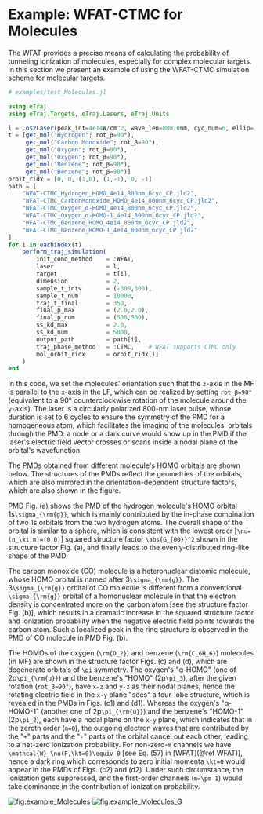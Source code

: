 # Example: WFAT-CTMC for Molecules

The WFAT provides a precise means of calculating the probability of tunneling ionization of molecules, especially for complex molecular targets.
In this section we present an example of using the WFAT-CTMC simulation scheme for molecular targets.

```julia
# examples/test_Molecules.jl

using eTraj
using eTraj.Targets, eTraj.Lasers, eTraj.Units

l = Cos2Laser(peak_int=4e14W/cm^2, wave_len=800.0nm, cyc_num=6, ellip=1.0)
t = [get_mol("Hydrogen"; rot_β=90°),
     get_mol("Carbon Monoxide"; rot_β=90°),
     get_mol("Oxygen"; rot_β=90°),
     get_mol("Oxygen"; rot_β=90°),
     get_mol("Benzene"; rot_β=90°),
     get_mol("Benzene"; rot_β=90°)]
orbit_ridx = [0, 0, (1,0), (1,-1), 0, -1]
path = [
    "WFAT-CTMC_Hydrogen_HOMO_4e14_800nm_6cyc_CP.jld2",
    "WFAT-CTMC_CarbonMonoxide_HOMO_4e14_800nm_6cyc_CP.jld2",
    "WFAT-CTMC_Oxygen_α-HOMO_4e14_800nm_6cyc_CP.jld2",
    "WFAT-CTMC_Oxygen_α-HOMO-1_4e14_800nm_6cyc_CP.jld2",
    "WFAT-CTMC_Benzene_HOMO_4e14_800nm_6cyc_CP.jld2",
    "WFAT-CTMC_Benzene_HOMO-1_4e14_800nm_6cyc_CP.jld2"
]
for i in eachindex(t)
    perform_traj_simulation(
        init_cond_method    = :WFAT,
        laser               = l,
        target              = t[i],
        dimension           = 2,
        sample_t_intv       = (-300,300),
        sample_t_num        = 10000,
        traj_t_final        = 350,
        final_p_max         = (2.0,2.0),
        final_p_num         = (500,500),
        ss_kd_max           = 2.0,
        ss_kd_num           = 5000,
        output_path         = path[i],
        traj_phase_method   = :CTMC,    # WFAT supports CTMC only
        mol_orbit_ridx      = orbit_ridx[i]
    )
end
```

In this code, we set the molecules' orientation such that the ``z``-axis in the MF is parallel to the ``x``-axis in the LF, which can be realized by setting `rot_β=90°` (equivalent to a 90° counterclockwise rotation of the molecule around the ``y``-axis).
The laser is a circularly polarized 800-nm laser pulse, whose duration is set to 6 cycles to ensure the symmetry of the PMD for a homogeneous atom, which facilitates the imaging of the molecules' orbitals through the PMD: a node or a dark curve would show up in the PMD if the laser's electric field vector crosses or scans inside a nodal plane of the orbital's wavefunction.

The PMDs obtained from different molecule's HOMO orbitals are shown below.
The structures of the PMDs reflect the geometries of the orbitals, which are also mirrored in the orientation-dependent structure factors, which are also shown in the figure.

PMD Fig. (a) shows the PMD of the hydrogen molecule's HOMO orbital 1s``\sigma_{\rm{g}}``, which is mainly contributed by the in-phase combination of two 1s orbitals from the two hydrogen atoms.
The overall shape of the orbital is similar to a sphere, which is consistent with the lowest order [``\nu=(n_\xi,m)=(0,0)``] squared structure factor ``\abs{G_{00}}^2`` shown in the structure factor Fig. (a), and finally leads to the evenly-distributed ring-like shape of the PMD.

The carbon monoxide (CO) molecule is a heteronuclear diatomic molecule, whose HOMO orbital is named after 3``\sigma_{\rm{g}}``.
The 3``\sigma_{\rm{g}}`` orbital of CO molecule is different from a conventional ``\sigma_{\rm{g}}`` orbital of a homonuclear molecule in that the electron density is concentrated more on the carbon atom [see the structure factor Fig. (b)], which results in a dramatic increase in the squared structure factor and ionization probability when the negative electric field points towards the carbon atom.
Such a localized peak in the ring structure is observed in the PMD of CO molecule in PMD Fig. (b).

The HOMOs of the oxygen (``\rm{O_2}``) and benzene (``\rm{C_6H_6}``) molecules (in MF) are shown in the structure factor Figs. (c) and (d), which are degenerate orbitals of ``\pi`` symmetry.
The oxygen's "α-HOMO" (one of 2p``\pi_{\rm{u}}``) and the benzene's "HOMO" (2p``\pi_3``), after the given rotation (`rot_β=90°`), have ``x-z`` and ``y-z`` as their nodal planes, hence the rotating electric field in the ``x-y`` plane "sees" a four-lobe structure, which is revealed in the PMDs in Figs. (c1) and (d1).
Whereas the oxygen's "α-HOMO-1" (another one of 2p``\pi_{\rm{u}}``) and the benzene's "HOMO-1" (2p``\pi_2``), each have a nodal plane on the ``x-y`` plane, which indicates that in the zeroth order (``m=0``), the outgoing electron waves that are contributed by the "``+``" parts and the "``-``" parts of the orbital cancel out each other, leading to a net-zero ionization probability.
For non-zero-``m`` channels we have ``\mathcal{W}_\nu(F,\kt=0)\equiv 0`` [see Eq. (57) in [WFAT](@ref WFAT)], hence a dark ring which corresponds to zero initial momenta ``\kt=0`` would appear in the PMDs of Figs. (c2) and (d2).
Under such circumstance, the ionization gets suppressed, and the first-order channels (``m=\pm 1``) would take dominance in the contribution of ionization probability.

![fig:example_Molecules](assets/figure_Molecules.png)
![fig:example_Molecules_G](assets/figure_Molecules_G_orbital.png)
